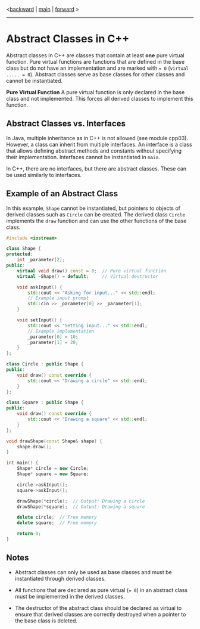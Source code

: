 <[backward](cpp04_01_sub-typing_polymorphism.md) | [main](/) | [forward](cpp04_03_virtual_table.md) > 

---

# Abstract Classes in C++

Abstract classes in C++ are classes that contain at least **one** pure virtual function. Pure virtual functions are functions that are defined in the base class but do not have an implementation and are marked with `= 0` (`virtual ..... = 0`). Abstract classes serve as base classes for other classes and cannot be instantiated.

**Pure Virtual Function**
A pure virtual function is only declared in the base class and not implemented. This forces all derived classes to implement this function.

## Abstract Classes vs. Interfaces

In Java, multiple inheritance as in C++ is not allowed (see module cpp03). However, a class can inherit from multiple interfaces. An interface is a class that allows defining abstract methods and constants without specifying their implementation. Interfaces cannot be instantiated in `main`.

In C++, there are no interfaces, but there are abstract classes. These can be used similarly to interfaces.

## Example of an Abstract Class

In this example, `Shape` cannot be instantiated, but pointers to objects of derived classes such as `Circle` can be created. The derived class `Circle` implements the `draw` function and can use the other functions of the base class.

```cpp
#include <iostream>

class Shape {
protected:
    int _parameter[2];
public:
    virtual void draw() const = 0;  // Pure virtual function
    virtual ~Shape() = default;     // Virtual destructor

    void askInput() {
        std::cout << "Asking for input..." << std::endl;
        // Example input prompt
        std::cin >> _parameter[0] >> _parameter[1];
    }

    void setInput() {
        std::cout << "Setting input..." << std::endl;
        // Example implementation
        _parameter[0] = 10;
        _parameter[1] = 20;
    }
};

class Circle : public Shape {
public:
    void draw() const override {
        std::cout << "Drawing a circle" << std::endl;
    }
};

class Square : public Shape {
public:
    void draw() const override {
        std::cout << "Drawing a square" << std::endl;
    }
};

void drawShape(const Shape& shape) {
    shape.draw();
}

int main() {
    Shape* circle = new Circle;
    Shape* square = new Square;

    circle->askInput();
    square->askInput();

    drawShape(*circle);  // Output: Drawing a circle
    drawShape(*square);  // Output: Drawing a square

    delete circle;  // Free memory
    delete square;  // Free memory

    return 0;
}
```

## Notes

- Abstract classes can only be used as base classes and must be instantiated through derived classes.

- All functions that are declared as pure virtual (`= 0`) in an abstract class must be implemented in the derived classes.

- The destructor of the abstract class should be declared as virtual to ensure that derived classes are correctly destroyed when a pointer to the base class is deleted.
